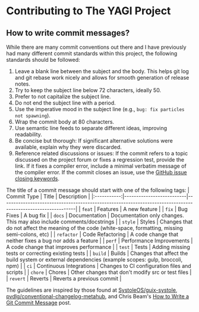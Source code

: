 # Contributing to The YAGI Project

## How to write commit messages?
While there are many commit conventions out there and I have previously had many different commit standards within this project, the following standards should be followed:

1. Leave a blank line between the subject and the body.
This helps git log and git rebase work nicely and allows for smooth generation of release notes.
2. Try to keep the subject line below 72 characters, ideally 50.
3. Prefer to not capitalize the subject line.
4. Do not end the subject line with a period.
5. Use the imperative mood in the subject line (e.g., `bug: fix particles not spawning`).
6. Wrap the commit body at 80 characters.
7. Use semantic line feeds to separate different ideas, improving readability.
8. Be concise but thorough: If significant alternative solutions were available, explain why they were discarded.
9. Reference related discussions or issues: If the commit refers to a topic discussed on the project forum or fixes a regression test, provide the link. If it fixes a compiler error, include a minimal verbatim message of the compiler error. If the commit closes an issue, use the [GitHub issue closing keywords](https://docs.github.com/en/issues/tracking-your-work-with-issues/using-issues/linking-a-pull-request-to-an-issue).

The title of a commit message should start with one of the following tags:
| Commit Type | Title                    | Description                                                                                                 |
|:-----------:|--------------------------|-------------------------------------------------------------------------------------------------------------|
|   `feat`    | Features                 | A new feature                                                                                               |
|    `fix`    | Bug Fixes                | A bug fix                                                                                                   |
|   `docs`    | Documentation            | Documentation only changes. This may also include comments/docstrings                                       |
|   `style`   | Styles                   | Changes that do not affect the meaning of the code (white-space, formatting, missing semi-colons, etc)      |
| `refactor`  | Code Refactoring         | A code change that neither fixes a bug nor adds a feature                                                   |
|   `perf`    | Performance Improvements | A code change that improves performance                                                                     |
|   `test`    | Tests                    | Adding missing tests or correcting existing tests                                                           |
|   `build`   | Builds                   | Changes that affect the build system or external dependencies (example scopes: gulp, broccoli, npm)         |
|    `ci`     | Continuous Integrations  | Changes to CI configuration files and scripts                                                               |
|   `chore`   | Chores                   | Other changes that don't modify src or test files                                                           |
|  `revert`   | Reverts                  | Reverts a previous commit                                                                                   |

The guidelines are inspired by those found at [SystoleOS/guix-systole](https://github.com/SystoleOS/guix-systole/blob/main/CONTRIBUTING.md), [pvdlg/conventional-changelog-metahub](https://github.com/pvdlg/conventional-changelog-metahub?tab=readme-ov-file), and Chris Beam's [How to Write a Git Commit Message](https://cbea.ms/git-commit/) post.